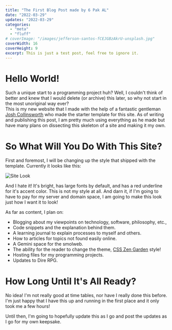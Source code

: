 ```yaml
---
title: "The First Blog Post made by 6 Pak AL"
date: "2022-03-29"
updates: "2022-03-29"
categories: 
  - "meta"
  - "fluff"
# coverImage: "/images/jefferson-santos-fCEJGBzAkrU-unsplash.jpg"
coverWidth: 16
coverHeight: 9
excerpt: This is just a test post, feel free to ignore it.  
---
```


# Hello World!

Such a unique start to a programming project huh?  Well, I couldn't think of better and knew that I would delete (or archive) this later, so why not start in the most unoriginal way ever?  
This is my new website that I made with the help of a fantastic gentleman [Josh Collinsworth](https://github.com/josh-collinsworth/) who made the starter template for this site.  As of writing and publishing this post, I am pretty much using everything as he made but have many plans on dissecting this skeleton of a site and making it my own.  

# So What Will You Do With This Site? 
First and foremost, I will be changing up the style that shipped with the template.  Currently it looks like this: 

![Site Look](/images/siteLook.png)

And I hate it! It's bright, has large fonts by default, and has a red underline for it's accent color.  This is not my style at all.  And darn it, if I'm going to have to pay for my server and domain space, I am going to make this look just how I want it to look!  

As far as content, I plan on:
- Blogging about my viewpoints on technology, software, philosophy, etc.,  
- Code snippets and the explanation behind them.   
- A learning journal to explain processes to myself and others.  
- How to articles for topics not found easily online.  
- A Gemini space for the smolweb.  
- The ability for the reader to change the theme, [CSS Zen Garden](http://www.csszengarden.com/) style!
- Hosting files for my programming projects. 
- Updates to Dire RPG. 

# How Long Until It's All Ready?
No idea!  I'm not really good at time tables, nor have I really done this before.  I'm just happy that I have this up and running in the first place and it only took me a few hours!  

Until then, I'm going to hopefully update this as I go and post the updates as I go for my own keepsake.  